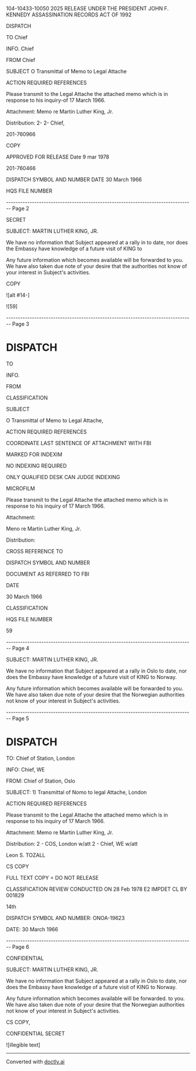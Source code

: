 104-10433-10050
2025 RELEASE UNDER THE PRESIDENT JOHN F. KENNEDY ASSASSINATION RECORDS ACT OF 1992

DISPATCH

TO
Chief

INFO.
Chief

FROM
Chief

SUBJECT
O Transmittal of Memo to Legal Attache

ACTION REQUIRED REFERENCES

Please transmit to the Legal Attache the attached memo which is in response to his inquiry-of 17 March 1966.

Attachment:
Memo re Martin Luther King, Jr.

Distribution:
2-
2- Chief,

201-760966

COPY

APPROVED FOR RELEASE
Date 9 mar 1978

201-760466

DISPATCH SYMBOL AND NUMBER
DATE
30 March 1966

HQS FILE NUMBER


-------------------------------------------------------------------------------- Page 2

SECRET

SUBJECT: MARTIN LUTHER KING, JR.

We have no information that Subject appeared at a rally in to date, nor does the Embassy have knowledge of a future visit of KING to

Any future information which becomes available will be forwarded to you. We have also taken due note of your desire that the authorities not know of your interest in Subject's activities.

COPY

![alt #14-]

![59]


-------------------------------------------------------------------------------- Page 3

# DISPATCH

TO

INFO.

FROM

CLASSIFICATION

SUBJECT

O Transmittal of Memo to Legal Attache,

ACTION REQUIRED REFERENCES

COORDINATE LAST SENTENCE
OF ATTACHMENT WITH FBI

MARKED FOR INDEXIM

NO INDEXING REQUIRED

ONLY QUALIFIED DESK
CAN JUDGE INDEXING

MICROFILM

Please transmit to the Legal Attache the attached memo
which is in response to his inquiry of 17 March 1966.

Attachment:

Meno re Martin Luther King, Jr.

Distribution:


CROSS REFERENCE TO

DISPATCH SYMBOL AND NUMBER

DOCUMENT AS REFERRED TO FBI

DATE

30 March 1966

CLASSIFICATION

HQS FILE NUMBER

59


-------------------------------------------------------------------------------- Page 4

SUBJECT: MARTIN LUTHER KING, JR.

We have no information that Subject appeared at a rally in Oslo to date, nor does the Embassy have knowledge of a future visit of KING to Norway.

Any future information which becomes available will be forwarded to you. We have also taken due note of your desire that the Norwegian authorities not know of your interest in Subject's activities.


-------------------------------------------------------------------------------- Page 5

# DISPATCH

TO: Chief of Station, London

INFO: Chief, WE

FROM: Chief of Station, Oslo

SUBJECT: 1) Transmittal of Nomo to legal Attache, London

ACTION REQUIRED REFERENCES

Please transmit to the Legal Attache the attached memo which is in response to his inquiry of 17 March 1966.

Attachment:
Memo re Martin Luther King, Jr.

Distribution:
2 - COS, London w/att
2 - Chief, WE w/att

Leon S. TOZALL

CS COPY

FULL TEXT COPY = DO NOT RELEASE

CLASSIFICATION REVIEW
CONDUCTED ON 28 Feb 1978
E2 IMPDET CL BY 001829

14th

DISPATCH SYMBOL AND NUMBER: ONOA-19623

DATE: 30 March 1966


-------------------------------------------------------------------------------- Page 6

CONFIDENTIAL

SUBJECT: MARTIN LUTHER KING, JR.

We have no information that Subject appeared at a rally in Oslo to date, nor does the Embassy have knowledge of a future visit of KING to Norway.

Any future information which becomes available will be forwarded. to you. We have also taken due note of your desire that the Norwegian authorities not know of your interest in Subject's activities.

CS COPY,

CONFIDENTIAL
SECRET

![illegible text]


---
Converted with [doctly.ai](https://doctly.ai)